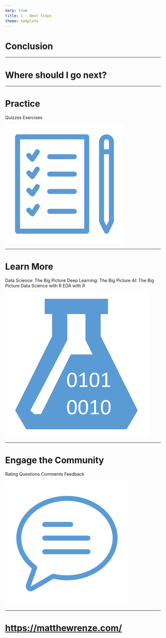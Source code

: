 ```yaml
---
marp: true
title: 1 - Next Steps
theme: template
---
```


<!-- _class: title-slide -->

# Conclusion

<!--
Welcome to the final module of this introductory course on data for data science.

I'm Matthew Renze, data science consultant, author and public speaker.

Now let's wrap things up for this course, so we can get started on our next course, and begin applying this knowledge in the real world.
-->

---

<!-- _class: title-only -->

# Where should I go next?

<!--
You might be wondering:

Where should I go next?

What should I do to apply what I just learned?

And where should I go if I have questions or feedback?
-->

---

<!-- _class: title-two-content-left-center -->

# Practice

Quizzes
Exercises

![image An icon of a check-list with check marks beside each line item and a pencil sitting beside the check-list, in a minimalistic style](images/503-14.png)

<!--
First, I recommend that you practice to reinforce the information that you've learned.

[1] So please complete all of the quiz questions,

[2] and practice exercises for this course before you move on.

After years of research, and my own personal experience, we know that humans don't effectively learn new information unless they practice using it.

In fact, we forget about half of the information we've been taught within a hour of learning it and 75% within a few days.

However, if we practice, it reinforces the information and helps solidify it in our long-term memory.

This is the most effective way to maximize your learning and the value you derive from this course.
-->

---

<!-- _class: title-two-content-left-center -->

# Learn More

Data Science: The Big Picture
Deep Learning: The Big Picture
AI: The Big Picture
Data Science with R
EDA with R



![image An icon of a laboratory flask with the binary characters "0101" and "0010" superimposed on top of the flask and stacked one on top of the other, in a minimalistic style](images/515-4.png)

<!--
Next, if you're interested in learning more, I recommend taking the remaining courses in this series on data science.

This series contains all of the knowledge you will need to get started on your data-science journey.

There's plenty more to learn, so be sure to get started right away!
-->

---

<!-- _class: title-two-content-left-center -->

# Engage the Community

Rating
Questions
Comments
Feedback

![image An icon of a message bubble with three lines representing text inside of the bubble, in a minimalist style](images/485-28.png)


<!--
Finally, I encourage you to engage with me and others in this online learning community.

So please be sure to:

[1] rate this course,

[2] Ask questions in the discussion board,

[3] Leave comments to let me know what you found valuable and what could be improved,

[4] and feel free to send me a message on social media if you'd like to provide me with feedback in public.
-->

---

<!-- _class: title-only -->

# https://matthewrenze.com/

<!-- 
All of my online courses and social media handles can be found on my website at the following URL. 
-->